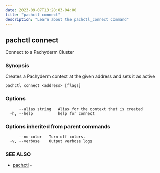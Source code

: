 ```yaml
---
date: 2023-09-07T13:28:03-04:00
title: "pachctl connect"
description: "Learn about the pachctl_connect command"
---
```


## pachctl connect

Connect to a Pachyderm Cluster

### Synopsis

Creates a Pachyderm context at the given address and sets it as active

```
pachctl connect <address> [flags]
```

### Options

```
      --alias string   Alias for the context that is created
  -h, --help           help for connect
```

### Options inherited from parent commands

```
      --no-color   Turn off colors.
  -v, --verbose    Output verbose logs
```

### SEE ALSO

* [pachctl](../pachctl)	 - 

